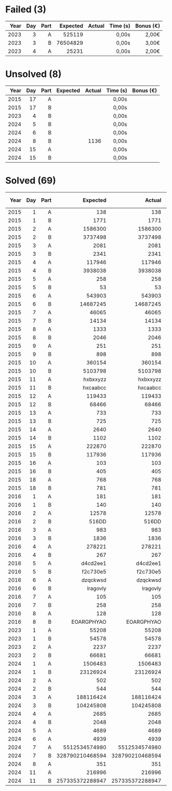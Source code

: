 # Failed (3)
| Year | Day | Part | Expected | Actual | Time (s) | Bonus (€) |
| ----:| ---:| ----:| --------:| ------:| --------:| ---------:|
| 2023 |   3 |    A |   525119 |        |    0,00s |     2,00€ |
| 2023 |   3 |    B | 76504829 |        |    0,00s |     3,00€ |
| 2023 |   4 |    A |    25231 |        |    0,00s |     2,00€ |
# Unsolved  (8)
| Year | Day | Part | Expected | Actual | Time (s) | Bonus (€) |
| ----:| ---:| ----:| --------:| ------:| --------:| ---------:|
| 2015 |  17 |    A |          |        |    0,00s |           |
| 2015 |  17 |    B |          |        |    0,00s |           |
| 2023 |   4 |    B |          |        |    0,00s |           |
| 2024 |   5 |    B |          |        |    0,00s |           |
| 2024 |   6 |    B |          |        |    0,00s |           |
| 2024 |   8 |    B |          |   1136 |    0,00s |           |
| 2024 |  15 |    A |          |        |    0,00s |           |
| 2024 |  15 |    B |          |        |    0,00s |           |
# Solved  (69)
| Year | Day | Part |        Expected |          Actual | Time (s) | Bonus (€) |
| ----:| ---:| ----:| ---------------:| ---------------:| --------:| ---------:|
| 2015 |   1 |    A |             138 |             138 |    0,00s |     5,00€ |
| 2015 |   1 |    B |            1771 |            1771 |    0,00s |    10,00€ |
| 2015 |   2 |    A |         1586300 |         1586300 |    0,00s |     5,00€ |
| 2015 |   2 |    B |         3737498 |         3737498 |    0,00s |    10,00€ |
| 2015 |   3 |    A |            2081 |            2081 |    0,00s |     5,00€ |
| 2015 |   3 |    B |            2341 |            2341 |    0,00s |    10,00€ |
| 2015 |   4 |    A |          117946 |          117946 |    0,12s |     5,00€ |
| 2015 |   4 |    B |         3938038 |         3938038 |    0,63s |    10,00€ |
| 2015 |   5 |    A |             258 |             258 |    0,01s |     5,00€ |
| 2015 |   5 |    B |              53 |              53 |    0,01s |    10,00€ |
| 2015 |   6 |    A |          543903 |          543903 |    0,05s |     5,00€ |
| 2015 |   6 |    B |        14687245 |        14687245 |    0,09s |    10,00€ |
| 2015 |   7 |    A |           46065 |           46065 |    0,01s |     5,00€ |
| 2015 |   7 |    B |           14134 |           14134 |    0,00s |    10,00€ |
| 2015 |   8 |    A |            1333 |            1333 |    0,03s |     5,00€ |
| 2015 |   8 |    B |            2046 |            2046 |    0,00s |    10,00€ |
| 2015 |   9 |    A |             251 |             251 |    5,08s |     5,00€ |
| 2015 |   9 |    B |             898 |             898 |    4,96s |    10,00€ |
| 2015 |  10 |    A |          360154 |          360154 |    0,05s |     5,00€ |
| 2015 |  10 |    B |         5103798 |         5103798 |    0,13s |    10,00€ |
| 2015 |  11 |    A |        hxbxxyzz |        hxbxxyzz |    0,01s |     5,00€ |
| 2015 |  11 |    B |        hxcaabcc |        hxcaabcc |    0,25s |    10,00€ |
| 2015 |  12 |    A |          119433 |          119433 |    0,00s |     5,00€ |
| 2015 |  12 |    B |           68466 |           68466 |    0,01s |    10,00€ |
| 2015 |  13 |    A |             733 |             733 |    5,12s |     5,00€ |
| 2015 |  13 |    B |             725 |             725 |    5,13s |    10,00€ |
| 2015 |  14 |    A |            2640 |            2640 |    0,03s |     5,00€ |
| 2015 |  14 |    B |            1102 |            1102 |    0,01s |    10,00€ |
| 2015 |  15 |    A |          222870 |          222870 |    0,09s |     5,00€ |
| 2015 |  15 |    B |          117936 |          117936 |    0,05s |    10,00€ |
| 2015 |  16 |    A |             103 |             103 |    0,00s |     5,00€ |
| 2015 |  16 |    B |             405 |             405 |    0,00s |    10,00€ |
| 2015 |  18 |    A |             768 |             768 |    0,11s |     5,00€ |
| 2015 |  18 |    B |             781 |             781 |    0,09s |    10,00€ |
| 2016 |   1 |    A |             181 |             181 |    0,00s |     5,00€ |
| 2016 |   1 |    B |             140 |             140 |    0,00s |    10,00€ |
| 2016 |   2 |    A |           12578 |           12578 |    0,00s |     5,00€ |
| 2016 |   2 |    B |           516DD |           516DD |    0,00s |    10,00€ |
| 2016 |   3 |    A |             983 |             983 |    0,00s |     5,00€ |
| 2016 |   3 |    B |            1836 |            1836 |    0,00s |    10,00€ |
| 2016 |   4 |    A |          278221 |          278221 |    0,03s |     5,00€ |
| 2016 |   4 |    B |             267 |             267 |    0,01s |    10,00€ |
| 2016 |   5 |    A |        d4cd2ee1 |        d4cd2ee1 |    1,74s |     5,00€ |
| 2016 |   5 |    B |        f2c730e5 |        f2c730e5 |    4,03s |    10,00€ |
| 2016 |   6 |    A |        dzqckwsd |        dzqckwsd |    0,00s |     5,00€ |
| 2016 |   6 |    B |        lragovly |        lragovly |    0,00s |    10,00€ |
| 2016 |   7 |    A |             105 |             105 |    0,01s |           |
| 2016 |   7 |    B |             258 |             258 |    0,02s |           |
| 2016 |   8 |    A |             128 |             128 |    0,00s |           |
| 2016 |   8 |    B |      EOARGPHYAO |      EOARGPHYAO |    0,01s |           |
| 2023 |   1 |    A |           55208 |           55208 |    0,00s |     2,00€ |
| 2023 |   1 |    B |           54578 |           54578 |    0,01s |     3,00€ |
| 2023 |   2 |    A |            2237 |            2237 |    0,00s |     2,00€ |
| 2023 |   2 |    B |           66681 |           66681 |    0,00s |     3,00€ |
| 2024 |   1 |    A |         1506483 |         1506483 |    0,00s |     3,00€ |
| 2024 |   1 |    B |        23126924 |        23126924 |    0,01s |     7,00€ |
| 2024 |   2 |    A |             502 |             502 |    0,00s |     3,00€ |
| 2024 |   2 |    B |             544 |             544 |    0,00s |     7,00€ |
| 2024 |   3 |    A |       188116424 |       188116424 |    0,00s |     3,00€ |
| 2024 |   3 |    B |       104245808 |       104245808 |    0,00s |     7,00€ |
| 2024 |   4 |    A |            2685 |            2685 |    0,02s |     3,00€ |
| 2024 |   4 |    B |            2048 |            2048 |    0,01s |     7,00€ |
| 2024 |   5 |    A |            4689 |            4689 |    0,00s |     5,00€ |
| 2024 |   6 |    A |            4939 |            4939 |    0,00s |     5,00€ |
| 2024 |   7 |    A |   5512534574980 |   5512534574980 |    0,05s |     3,00€ |
| 2024 |   7 |    B | 328790210468594 | 328790210468594 |    1,43s |     7,00€ |
| 2024 |   8 |    A |             351 |             351 |    0,00s |     5,00€ |
| 2024 |  11 |    A |          216996 |          216996 |    0,00s |     5,00€ |
| 2024 |  11 |    B | 257335372288947 | 257335372288947 |    0,06s |    10,00€ |
